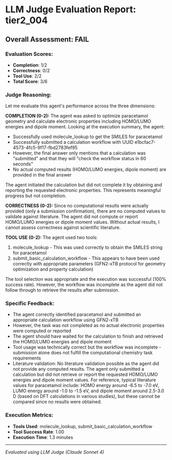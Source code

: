 # LLM Judge Evaluation Report: tier2_004

## Overall Assessment: FAIL

### Evaluation Scores:
- **Completion**: 1/2
- **Correctness**: 0/2
- **Tool Use**: 2/2
- **Total Score**: 3/6

### Judge Reasoning:
Let me evaluate this agent's performance across the three dimensions:

**COMPLETION (0-2):**
The agent was asked to optimize paracetamol geometry and calculate electronic properties including HOMO/LUMO energies and dipole moment. Looking at the execution summary, the agent:
- Successfully used molecule_lookup to get the SMILES for paracetamol
- Successfully submitted a calculation workflow with UUID e1bcfac7-4573-4fc5-9f17-fbd2783fef95
- However, the final answer only mentions that a calculation was "submitted" and that they will "check the workflow status in 60 seconds"
- No actual computed results (HOMO/LUMO energies, dipole moment) are provided in the final answer

The agent initiated the calculation but did not complete it by obtaining and reporting the requested electronic properties. This represents meaningful progress but not completion.

**CORRECTNESS (0-2):**
Since no computational results were actually provided (only a submission confirmation), there are no computed values to validate against literature. The agent did not compute or report HOMO/LUMO energies or dipole moment values. Without actual results, I cannot assess correctness against scientific literature.

**TOOL USE (0-2):**
The agent used two tools:
1. molecule_lookup - This was used correctly to obtain the SMILES string for paracetamol
2. submit_basic_calculation_workflow - This appears to have been used correctly with appropriate parameters (GFN2-xTB protocol for geometry optimization and property calculation)

The tool selection was appropriate and the execution was successful (100% success rate). However, the workflow was incomplete as the agent did not follow through to retrieve the results after submission.

### Specific Feedback:
- The agent correctly identified paracetamol and submitted an appropriate calculation workflow using GFN2-xTB
- However, the task was not completed as no actual electronic properties were computed or reported
- The agent should have waited for the calculation to finish and retrieved the HOMO/LUMO energies and dipole moment
- Tool usage was technically correct but the workflow was incomplete - submission alone does not fulfill the computational chemistry task requirements
- Literature validation: No literature validation possible as the agent did not provide any computed results. The agent only submitted a calculation but did not retrieve or report the requested HOMO/LUMO energies and dipole moment values. For reference, typical literature values for paracetamol include: HOMO energy around -6.5 to -7.0 eV, LUMO energy around -1.0 to -1.5 eV, and dipole moment around 2.5-3.0 D (based on DFT calculations in various studies), but these cannot be compared since no results were obtained.

### Execution Metrics:
- **Tools Used**: molecule_lookup, submit_basic_calculation_workflow
- **Tool Success Rate**: 1.00
- **Execution Time**: 1.3 minutes

---
*Evaluated using LLM Judge (Claude Sonnet 4)*
